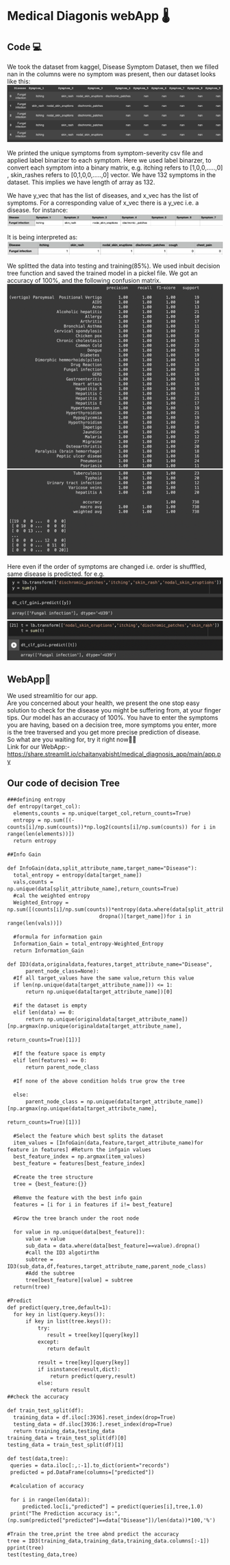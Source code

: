 # Medical Diagonis webApp 🌡
## Code 💻
We took the dataset from kaggel, Disease Symptom Dataset, then we filled nan in the columns were no symptom was present, then our dataset looks like this:
![](https://github.com/Ananyaiitbhilai/Assignment1c/blob/main/images/Screenshot%202022-02-21%20at%2012.39.05%20AM.png)<br>

We printed the unique symptoms from symptom-severity csv file and applied label binarizer to each symptom. Here we used label binarzer, to convert each symptom into a binary matrix, e.g. itching refers to [1,0,0,.....,0] , skin_rashes refers to [0,1,0,0,.....,0] vector. We have 132 symptoms in the dataset. This implies we have length of array as 132.

We have y_vec that has the list of diseases, and x_vec has the list of symptoms. For a corresponding value of x_vec there is a y_vec i.e. a disease. for instance:
![](https://github.com/Ananyaiitbhilai/Assignment1c/blob/main/images/Screenshot%202022-02-21%20at%201.09.48%20AM.png)<br>

It is being interpreted as:
![](https://github.com/Ananyaiitbhilai/Assignment1c/blob/main/images/Screenshot%202022-02-21%20at%201.14.05%20AM.png)<br>


We splitted the data into testing and training(85%).
We used inbuit decision tree function and saved the trained model in a pickel file. We got an accuracy of 100%, and the following confusion matrix.
![](https://github.com/Ananyaiitbhilai/Assignment1c/blob/main/images/Screenshot%202022-02-21%20at%201.19.12%20AM.png)<br>
![](https://github.com/Ananyaiitbhilai/Assignment1c/blob/main/images/Screenshot%202022-02-21%20at%201.19.27%20AM.png)<br>


Here even if the order of symptoms are changed i.e. order is shufffled, same disease is predicted. for e.g.
![](https://github.com/Ananyaiitbhilai/Assignment1c/blob/main/images/Screenshot%202022-02-21%20at%201.21.18%20AM.png)<br>
![](https://github.com/Ananyaiitbhilai/Assignment1c/blob/main/images/Screenshot%202022-02-21%20at%201.24.51%20AM.png)<br>

## WebApp📱
We used streamlitio for our app. <br>
Are you concerned about your health, we present the one stop easy solution to check for the disease you might be suffering from, at your finger tips. Our model has an accuracy of 100%. You have to enter the symptoms you are having, based on a decision tree, more symptoms you enter, more is the tree traversed and you get more precise prediction of disease. <br>
So what are you waiting for, try it right now✌🏻 <br>
Link for our WebApp:- https://share.streamlit.io/chaitanyabisht/medical_diagnosis_app/main/app.py
<ss>

## Our code of decision Tree
  
  ```
  ###defining entropy
def entropy(target_col):
    elements,counts = np.unique(target_col,return_counts=True)
    entropy = np.sum([(-counts[i]/np.sum(counts))*np.log2(counts[i]/np.sum(counts)) for i in range(len(elements))])
    return entropy
  
##Info Gain

def InfoGain(data,split_attribute_name,target_name="Disease"):
    total_entropy = entropy(data[target_name])
    vals,counts = np.unique(data[split_attribute_name],return_counts=True)
    #cal the weighted entropy
    Weighted_Entropy = np.sum([(counts[i]/np.sum(counts))*entropy(data.where(data[split_attribute_name]==vals[i]).
                                dropna()[target_name])for i in range(len(vals))])
    
    #formula for information gain
    Information_Gain = total_entropy-Weighted_Entropy
    return Information_Gain

def ID3(data,originaldata,features,target_attribute_name="Disease",
        parent_node_class=None):
    #If all target_values have the same value,return this value
    if len(np.unique(data[target_attribute_name])) <= 1:
        return np.unique(data[target_attribute_name])[0]
    
    #if the dataset is empty
    elif len(data) == 0:
        return np.unique(originaldata[target_attribute_name])[np.argmax(np.unique(originaldata[target_attribute_name],
                                                                           return_counts=True)[1])]
    
    #If the feature space is empty
    elif len(features) == 0:
        return parent_node_class 

    #If none of the above condition holds true grow the tree

    else:
        parent_node_class = np.unique(data[target_attribute_name])[np.argmax(np.unique(data[target_attribute_name],
                                                                           return_counts=True)[1])]

    #Select the feature which best splits the dataset
    item_values = [InfoGain(data,feature,target_attribute_name)for feature in features] #Return the infgain values
    best_feature_index = np.argmax(item_values)
    best_feature = features[best_feature_index]

    #Create the tree structure
    tree = {best_feature:{}}

    #Remve the feature with the best info gain
    features = [i for i in features if i!= best_feature]

    #Grow the tree branch under the root node

    for value in np.unique(data[best_feature]):
        value = value
        sub_data = data.where(data[best_feature]==value).dropna()
        #call the ID3 algotirthm
        subtree = ID3(sub_data,df,features,target_attribute_name,parent_node_class)
        #Add the subtree
        tree[best_feature][value] = subtree
    return(tree)

#Predict
def predict(query,tree,default=1):
    for key in list(query.keys()):
        if key in list(tree.keys()):
            try:
               result = tree[key][query[key]]
            except:
               return default

            result = tree[key][query[key]]
            if isinstance(result,dict):
                return predict(query,result)
            else:
                return result
##check the accuracy

def train_test_split(df):
    training_data = df.iloc[:3936].reset_index(drop=True)
    testing_data = df.iloc[3936:].reset_index(drop=True)
    return training_data,testing_data
training_data = train_test_split(df)[0]
testing_data = train_test_split(df)[1]

def test(data,tree):
   queries = data.iloc[:,:-1].to_dict(orient="records")
   predicted = pd.DataFrame(columns=["predicted"])

   #calculation of accuracy

   for i in range(len(data)):
       predicted.loc[i,"predicted"] = predict(queries[i],tree,1.0)
   print("The Prediction accuracy is:",(np.sum(predicted["predicted"]==data["Disease"])/len(data))*100,'%')
  
#Train the tree,print the tree abnd predict the accuracy
tree = ID3(training_data,training_data,training_data.columns[:-1])
pprint(tree)
test(testing_data,tree)
  
  ```
